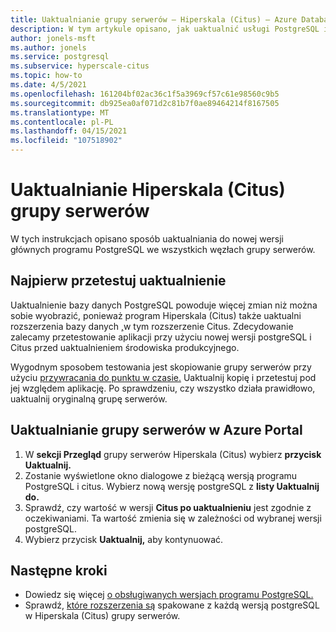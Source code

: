 ```yaml
---
title: Uaktualnianie grupy serwerów — Hiperskala (Citus) — Azure Database for PostgreSQL
description: W tym artykule opisano, jak uaktualnić usługi PostgreSQL i Citus Azure Database for PostgreSQL — Hiperskala (Citus).
author: jonels-msft
ms.author: jonels
ms.service: postgresql
ms.subservice: hyperscale-citus
ms.topic: how-to
ms.date: 4/5/2021
ms.openlocfilehash: 161204bf02ac36c1f5a3969cf57c61e98560c9b5
ms.sourcegitcommit: db925ea0af071d2c81b7f0ae89464214f8167505
ms.translationtype: MT
ms.contentlocale: pl-PL
ms.lasthandoff: 04/15/2021
ms.locfileid: "107518902"
---
```

# <a name="upgrade-hyperscale-citus-server-group"></a>Uaktualnianie Hiperskala (Citus) grupy serwerów

W tych instrukcjach opisano sposób uaktualniania do nowej wersji głównych programu PostgreSQL we wszystkich węzłach grupy serwerów.

## <a name="test-the-upgrade-first"></a>Najpierw przetestuj uaktualnienie

Uaktualnienie bazy danych PostgreSQL powoduje więcej zmian niż można sobie wyobrazić, ponieważ program Hiperskala (Citus) także uaktualni rozszerzenia bazy danych [,](concepts-hyperscale-extensions.md)w tym rozszerzenie Citus.
Zdecydowanie zalecamy przetestowanie aplikacji przy użyciu nowej wersji postgreSQL i Citus przed uaktualnieniem środowiska produkcyjnego.

Wygodnym sposobem testowania jest skopiowanie grupy serwerów przy użyciu [przywracania do punktu w czasie.](concepts-hyperscale-backup.md#restore) Uaktualnij kopię i przetestuj pod jej względem aplikację. Po sprawdzeniu, czy wszystko działa prawidłowo, uaktualnij oryginalną grupę serwerów.

## <a name="upgrade-a-server-group-in-the-azure-portal"></a>Uaktualnianie grupy serwerów w Azure Portal

1. W **sekcji Przegląd** grupy serwerów Hiperskala (Citus) wybierz **przycisk Uaktualnij.**
1. Zostanie wyświetlone okno dialogowe z bieżącą wersją programu PostgreSQL i citus.
   Wybierz nową wersję postgreSQL z **listy Uaktualnij do.**
1. Sprawdź, czy wartość w wersji **Citus po uaktualnieniu** jest zgodnie z oczekiwaniami.
   Ta wartość zmienia się w zależności od wybranej wersji postgreSQL.
1. Wybierz przycisk **Uaktualnij,** aby kontynuować.

## <a name="next-steps"></a>Następne kroki

* Dowiedz się więcej [o obsługiwanych wersjach programu PostgreSQL.](concepts-hyperscale-versions.md)
* Sprawdź, [które rozszerzenia są](concepts-hyperscale-extensions.md) spakowane z każdą wersją postgreSQL w Hiperskala (Citus) grupy serwerów.
